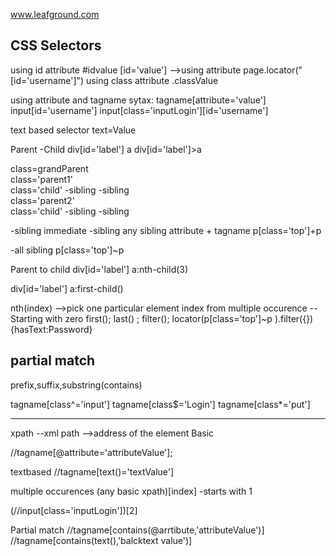 
www.leafground.com

CSS Selectors
-------------
using id attribute
    #idvalue
    [id='value']  -->using attribute
 page.locator("[id='username']")
using class attribute
   .classValue


using attribute and tagname
sytax:
tagname[attribute='value']
input[id='username']
input[class='inputLogin'][id='username']


text based selector
text=Value


Parent -Child
div[id='label'] a 
div[id='label']>a 


<div> class=grandParent
  <div> class='parent1'
    <div> class='child'
    <span></span>  -sibling
    <a> </a>  -sibling
    </div>
  </div>


  <div> class='parent2'
    <div> class='child'
    <span></span>  -sibling
    <a> </a>  -sibling
    </div>
  </div>
 </div>


 -sibling
   immediate -sibling
   any sibling attribute + tagname
   p[class='top']+p


-all sibling
p[class='top']~p 


 Parent to child
 div[id='label'] a:nth-child(3)


div[id='label'] a:first-child()


  nth(index) -->pick one particular element index from multiple occurence
            --Starting with zero
  first();
  last() ; 
  filter();
  locator(p[class='top']~p ).filter({})
           {hasText:Password}
 
partial match
------------
prefix,suffix,substring(contains)


tagname[class^='input']
tagname[class$='Login']
tagname[class*='put']



------------------------------


xpath --xml path -->address of the element
 Basic


//tagname[@attribute='attributeValue'];


textbased
 //tagname[text()='textValue']


 multiple occurences 
 (any basic xpath)[index]  -starts with 1


 (//input[class='inputLogin'])[2]


 Partial match
 //tagname[contains(@arrtibute,'attributeValue')]
 //tagname[contains(text(),'balcktext value')]